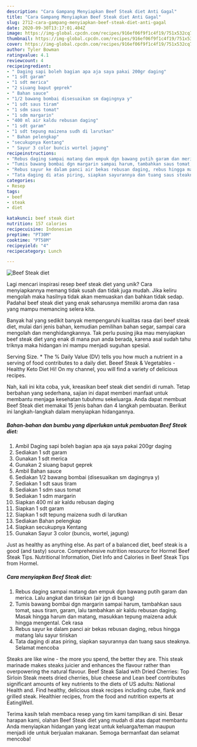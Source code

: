 ```yaml
---
description: "Cara Gampang Menyiapkan Beef Steak diet Anti Gagal"
title: "Cara Gampang Menyiapkan Beef Steak diet Anti Gagal"
slug: 2712-cara-gampang-menyiapkan-beef-steak-diet-anti-gagal
date: 2020-09-30T13:17:01.404Z
image: https://img-global.cpcdn.com/recipes/916ef06f9f1c4f19/751x532cq70/beef-steak-diet-foto-resep-utama.jpg
thumbnail: https://img-global.cpcdn.com/recipes/916ef06f9f1c4f19/751x532cq70/beef-steak-diet-foto-resep-utama.jpg
cover: https://img-global.cpcdn.com/recipes/916ef06f9f1c4f19/751x532cq70/beef-steak-diet-foto-resep-utama.jpg
author: Tyler Bowman
ratingvalue: 4.1
reviewcount: 4
recipeingredient:
- " Daging sapi boleh bagian apa aja saya pakai 200gr daging"
- "1 sdt garam"
- "1 sdt merica"
- "2 siuang baput geprek"
- " Bahan sauce"
- "1/2 bawang bombai disesuaikan sm dagingnya y"
- "1 sdt saus tiram"
- "1 sdm saus tomat"
- "1 sdm margarin"
- "400 ml air kaldu rebusan daging"
- "1 sdt garam"
- "1 sdt tepung maizena sudh di larutkan"
- " Bahan pelengkap"
- "secukupnya Kentang"
- " Sayur 3 color buncis wortel jagung"
recipeinstructions:
- "Rebus daging sampai matang dan empuk dgn bawang putih garam dan merica. Lalu angkat dan tiriskan (air jgn di buang)"
- "Tumis bawang bombai dgn margarin sampai harum, tambahkan saus tomat, saus tiram, garam, lalu tambahkan air kaldu rebusan daging. Masak hingga harum dan matang, masukkan tepung maizena aduk hingga mengental. Cek rasa"
- "Rebus sayur ke dalam panci air bekas rebusan daging, rebus hingga matang lalu sayur tiriskan"
- "Tata daging di atas piring, siapkan sayurannya dan tuang saus steaknya. Selamat mencoba"
categories:
- Resep
tags:
- beef
- steak
- diet

katakunci: beef steak diet 
nutrition: 157 calories
recipecuisine: Indonesian
preptime: "PT30M"
cooktime: "PT58M"
recipeyield: "4"
recipecategory: Lunch

---
```



![Beef Steak diet](https://img-global.cpcdn.com/recipes/916ef06f9f1c4f19/751x532cq70/beef-steak-diet-foto-resep-utama.jpg)

Lagi mencari inspirasi resep beef steak diet yang unik? Cara menyiapkannya memang tidak susah dan tidak juga mudah. Jika keliru mengolah maka hasilnya tidak akan memuaskan dan bahkan tidak sedap. Padahal beef steak diet yang enak seharusnya memiliki aroma dan rasa yang mampu memancing selera kita.

Banyak hal yang sedikit banyak mempengaruhi kualitas rasa dari beef steak diet, mulai dari jenis bahan, kemudian pemilihan bahan segar, sampai cara mengolah dan menghidangkannya. Tak perlu pusing jika mau menyiapkan beef steak diet yang enak di mana pun anda berada, karena asal sudah tahu triknya maka hidangan ini mampu menjadi suguhan spesial.

Serving Size. * The % Daily Value (DV) tells you how much a nutrient in a serving of food contributes to a daily diet. Beeef Steak &amp; Vegetables - Healthy Keto Diet Hi! On my channel, you will find a variety of delicious recipes.


Nah, kali ini kita coba, yuk, kreasikan beef steak diet sendiri di rumah. Tetap berbahan yang sederhana, sajian ini dapat memberi manfaat untuk membantu menjaga kesehatan tubuhmu sekeluarga. Anda dapat membuat Beef Steak diet memakai 15 jenis bahan dan 4 langkah pembuatan. Berikut ini langkah-langkah dalam menyiapkan hidangannya.

<!--inarticleads1-->

##### Bahan-bahan dan bumbu yang diperlukan untuk pembuatan Beef Steak diet:

1. Ambil  Daging sapi boleh bagian apa aja saya pakai 200gr daging
1. Sediakan 1 sdt garam
1. Gunakan 1 sdt merica
1. Gunakan 2 siuang baput geprek
1. Ambil  Bahan sauce
1. Sediakan 1/2 bawang bombai (disesuaikan sm dagingnya y)
1. Sediakan 1 sdt saus tiram
1. Sediakan 1 sdm saus tomat
1. Sediakan 1 sdm margarin
1. Siapkan 400 ml air kaldu rebusan daging
1. Siapkan 1 sdt garam
1. Siapkan 1 sdt tepung maizena sudh di larutkan
1. Sediakan  Bahan pelengkap
1. Siapkan secukupnya Kentang
1. Gunakan  Sayur 3 color (buncis, wortel, jagung)


Just as healthy as anything else. As part of a balanced diet, beef steak is a good (and tasty) source. Comprehensive nutrition resource for Hormel Beef Steak Tips. Nutritional Information, Diet Info and Calories in Beef Steak Tips from Hormel. 

<!--inarticleads2-->

##### Cara menyiapkan Beef Steak diet:

1. Rebus daging sampai matang dan empuk dgn bawang putih garam dan merica. Lalu angkat dan tiriskan (air jgn di buang)
1. Tumis bawang bombai dgn margarin sampai harum, tambahkan saus tomat, saus tiram, garam, lalu tambahkan air kaldu rebusan daging. Masak hingga harum dan matang, masukkan tepung maizena aduk hingga mengental. Cek rasa
1. Rebus sayur ke dalam panci air bekas rebusan daging, rebus hingga matang lalu sayur tiriskan
1. Tata daging di atas piring, siapkan sayurannya dan tuang saus steaknya. Selamat mencoba


Steaks are like wine - the more you spend, the better they are. This steak marinade makes steaks juicier and enhances the flavour rather than overpowering the natural flavour. Beef Steak Salad with Dried Cherries: Top Sirloin Steak meets dried cherries, blue cheese and Lean beef contributes significant amounts of key nutrients to the diets of US adults: National Health and. Find healthy, delicious steak recipes including cube, flank and grilled steak. Healthier recipes, from the food and nutrition experts at EatingWell. 

Terima kasih telah membaca resep yang tim kami tampilkan di sini. Besar harapan kami, olahan Beef Steak diet yang mudah di atas dapat membantu Anda menyiapkan hidangan yang lezat untuk keluarga/teman maupun menjadi ide untuk berjualan makanan. Semoga bermanfaat dan selamat mencoba!
